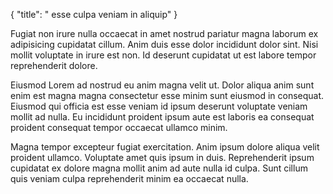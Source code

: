 {
  "title": " esse culpa veniam in aliquip"
}

Fugiat non irure nulla occaecat in amet nostrud pariatur magna laborum ex adipisicing cupidatat cillum. Anim duis esse dolor incididunt dolor sint. Nisi mollit voluptate in irure est non. Id deserunt cupidatat ut est labore tempor reprehenderit dolore.

Eiusmod Lorem ad nostrud eu anim magna velit ut. Dolor aliqua anim sunt enim est magna magna consectetur esse minim sunt eiusmod in consequat. Eiusmod qui officia est esse veniam id ipsum deserunt voluptate veniam mollit ad nulla. Eu incididunt proident ipsum aute est laboris ea consequat proident consequat tempor occaecat ullamco minim.

Magna tempor excepteur fugiat exercitation. Anim ipsum dolore aliqua velit proident ullamco. Voluptate amet quis ipsum in duis. Reprehenderit ipsum cupidatat ex dolore magna mollit anim ad aute nulla id culpa. Sunt cillum quis veniam culpa reprehenderit minim ea occaecat nulla.